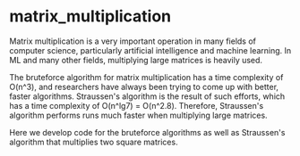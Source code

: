 # matrix_multiplication
Matrix multiplication is a very important operation in many fields of computer science, particularly artificial intelligence and machine learning. In ML and many other fields, multiplying large matrices is heavily used. 

The bruteforce algorithm for matrix multiplication has a time complexity of O(n^3), and researchers have always been trying to come up with better, faster algorithms. Straussen's algorithm is the result of such efforts, which has a time complexity of O(n^lg7) = O(n^2.8). Therefore, Straussen's algorithm performs runs much faster when multiplying large matrices.

Here we develop code for the bruteforce algorithms as well as Straussen's algorithm that multiplies two square matrices.
